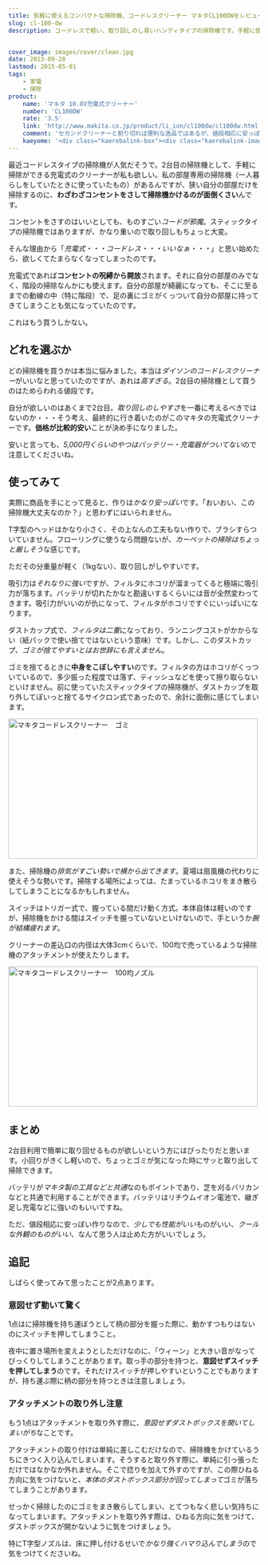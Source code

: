 ```yaml
---
title: 気軽に使えるコンパクトな掃除機、コードレスクリーナー マキタCL100DWをレビュー
slug: cl-100-dw
description: コードレスで軽い、取り回しのし易いハンディタイプの掃除機です。手軽に使えるので、2台目の掃除機として活躍してくれます。吸引力はそこそこ強いのですが、作りはとても安っぽいです。手軽ですが、使うときに気をつけるポイントがいくつかあります。


cover_image: images/cover/clean.jpg
date: 2013-09-28
lastmod: 2015-05-01
tags: 
    - 家電
    - 掃除
product:
    name: 'マキタ 10.8V充電式クリーナー'
    number: 'CL100DW'
    rate: '3.5'
    link: 'http://www.makita.co.jp/product/li_ion/cl100dw/cl100dw.html'
    comment: 'セカンドクリーナーと割り切れば便利な逸品ではあるが、値段相応に安っぽい。'
    kaeyome: '<div class="kaerebalink-box"><div class="kaerebalink-image"><a href="http://www.amazon.co.jp/exec/obidos/ASIN/B002DCHPYM/illusionspace-22/ref=nosim/" rel="nofollow" target="_blank"><img src="http://ecx.images-amazon.com/images/I/31NiWDnKCVL._SL160_.jpg" style="border: none;" /></a></div><div class="kaerebalink-info"><div class="kaerebalink-name"><a href="http://www.amazon.co.jp/exec/obidos/ASIN/B002DCHPYM/illusionspace-22/ref=nosim/" rel="nofollow" target="_blank">マキタ 10.8V充電式クリーナー CL100DW</a><div class="kaerebalink-powered-date">posted with <a href="http://kaereba.com" rel="nofollow" target="_blank">カエレバ</a></div></div><div class="kaerebalink-detail"> マキタ     </div><div class="kaerebalink-link1"><div class="shoplinkamazon"><a href="http://www.amazon.co.jp/gp/search?keywords=CL100DW&__mk_ja_JP=%83J%83%5E%83J%83i&tag=illusionspace-22" rel="nofollow" target="_blank" title="アマゾン" >Amazonで購入</a></div><div class="shoplinkrakuten"><a href="http://hb.afl.rakuten.co.jp/hgc/0e95387f.f2aef20d.0e953880.25e412bd/?pc=http%3A%2F%2Fsearch.rakuten.co.jp%2Fsearch%2Fmall%2FCL100DW%2F-%2Ff.1-p.1-s.1-sf.0-st.A-v.2%3Fx%3D0%26scid%3Daf_ich_link_urltxt%26m%3Dhttp%3A%2F%2Fm.rakuten.co.jp%2F" rel="nofollow" target="_blank" title="楽天市場" >楽天市場で購入</a></div></div></div><div class="booklink-footer" style="clear: left"></div></div>'
---
```


最近コードレスタイプの掃除機が人気だそうで。2台目の掃除機として、手軽に掃除ができる充電式のクリーナーが私も欲しい。私の部屋専用の掃除機（一人暮らしをしていたときに使っていたもの）があるんですが、狭い自分の部屋だけを掃除するのに、<strong>わざわざコンセントをさして掃除機かけるのが面倒くさい</strong>んです。

コンセントをさすのはいいとしても、ものすごい<em>コードが邪魔</em>。スティックタイプの掃除機ではありますが、かなり重いので取り回しもちょっと大変。

そんな理由から「<em>充電式・・・コードレス・・・いいなぁ・・・</em>」と思い始めたら、欲しくてたまらなくなってしまったのです。

充電式であれば<strong>コンセントの呪縛から開放</strong>されます。それに自分の部屋のみでなく、階段の掃除なんかにも使えます。自分の部屋が綺麗になっても、そこに至るまでの動線の中（特に階段）で、足の裏にゴミがくっついて自分の部屋に持ってきてしまうことも気になっていたのです。

これはもう買うしかない。


## どれを選ぶか


どの掃除機を買うかは本当に悩みました。本当は<em>ダイソンのコードレスクリーナー</em>がいいなと思っていたのですが、あれは<em>高すぎる</em>。2台目の掃除機として買うのはためらわれる値段です。

自分が欲しいのはあくまで2台目。<em>取り回しのしやすさ</em>を一番に考えるべきではないのか・・・そう考え、最終的に行き着いたのがこのマキタの充電式クリーナーです。<strong>価格が比較的安い</strong>ことが決め手になりました。

安いと言っても、<em>5,000円くらいのやつはバッテリー・充電器がついてない</em>ので注意してくださいね。


## 使ってみて


実際に商品を手にとって見ると、作りは<em>かなり安っぽい</em>です。「おいおい、この掃除機大丈夫なのか？」と思わずにはいられません。

T字型のヘッドはかなり小さく、その上なんの工夫もない作りで、ブラシすらついていません。フローリングに使うなら問題ないが、<em>カーペットの掃除はちょっと厳しそう</em>な感じです。

ただその分重量が軽く（1kgない）、取り回しがしやすいです。

吸引力は<em>それなりに強い</em>ですが、フィルタにホコリが溜まってくると極端に吸引力が落ちます。バッテリが切れたかなと勘違いするくらいには音が全然変わってきます。吸引力がいいのが仇になって、フィルタがホコリですぐにいっぱいになります。

ダストカップ式で、<em>フィルタは二重</em>になっており、ランニングコストがかからない（紙パックで使い捨てではないという意味）です。しかし、このダストカップ、<em>ゴミが捨てやすいとはお世辞にも言えません</em>。

ゴミを捨てるときに<strong>中身をこぼしやすい</strong>のです。フィルタの方はホコリがくっついているので、多少振った程度では落ず、ティッシュなどを使って擦り取らないといけません。前に使っていたスティックタイプの掃除機が、ダストカップを取り外してぽいっと捨てるサイクロン式であったので、余計に面倒に感じてしまいます。

<img src="https://wantit.gcreate.jp/wp-content/uploads/2013/09/P9221602.jpg" alt="マキタコードレスクリーナー　ゴミ" width="500" height="281" class="size-full wp-image-143" srcset="https://wantit.gcreate.jp/wp-content/uploads/2013/09/P9221602.jpg 500w, https://wantit.gcreate.jp/wp-content/uploads/2013/09/P9221602-300x168.jpg 300w, https://wantit.gcreate.jp/wp-content/uploads/2013/09/P9221602-100x56.jpg 100w" sizes="(max-width: 500px) 100vw, 500px" />

また、掃除機の<em>排気がすごい勢いで横から出てきます</em>。夏場は扇風機の代わりに使えそうな勢いです。掃除する場所によっては、たまっているホコリをまき散らしてしまうことになるかもしれません。

スイッチはトリガー式で、握っている間だけ動く方式。本体自体は軽いのですが、掃除機をかける間はスイッチを握っていないといけないので、手というか<em>腕が結構疲れます</em>。

クリーナーの差込口の内径は大体3cmくらいで、100均で売っているような掃除機のアタッチメントが使えたりします。

<img src="https://wantit.gcreate.jp/wp-content/uploads/2013/09/P9221623.jpg" alt="マキタコードレスクリーナー　100均ノズル" width="500" height="281" class="size-full wp-image-146" srcset="https://wantit.gcreate.jp/wp-content/uploads/2013/09/P9221623.jpg 500w, https://wantit.gcreate.jp/wp-content/uploads/2013/09/P9221623-300x168.jpg 300w, https://wantit.gcreate.jp/wp-content/uploads/2013/09/P9221623-100x56.jpg 100w" sizes="(max-width: 500px) 100vw, 500px" />


## まとめ


2台目利用で簡単に取り回せるものが欲しいという方にはぴったりだと思います。小回りがきくし軽いので、ちょっとゴミが気になった時にサッと取り出して掃除できます。

バッテリが<em>マキタ製の工具などと共通</em>なのもポイントであり、芝を刈るバリカンなどと共通で利用することができます。バッテリはリチウムイオン電池で、継ぎ足し充電などに強いのもいいですね。

ただ、値段相応に安っぽい作りなので、<em>少しでも性能がいい</em>ものがいい、<em>クールな外観のものがいい</em>、なんて思う人は止めた方がいいでしょう。


## 追記


しばらく使ってみて思ったことが2点あります。


### 意図せず動いて驚く


1点はに掃除機を持ち運ぼうとして柄の部分を握った際に、動かすつもりはないのにスイッチを押してしまうこと。

夜中に置き場所を変えようとしただけなのに、「ウィーン」と大きい音がなってびっくりしてしまうことがあります。取っ手の部分を持つと、<strong>意図せずスイッチを押してしまう</strong>のです。それだけスイッチが押しやすいということでもありますが、持ち運ぶ際に柄の部分を持つときは注意しましょう。


### アタッチメントの取り外し注意


もう1点はアタッチメントを取り外す際に、<em>意図せずダストボックスを開いてしまいがち</em>なことです。

アタッチメントの取り付けは単純に差しこむだけなので、掃除機をかけているうちにきつく入り込んでしまいます。そうすると取り外す際に、単純に引っ張っただけではなかなか外れません。そこで捻りを加えて外すのですが、この際ひねる方向に気をつけないと、<em>本体のダストボックス部分が回ってしまって</em>ゴミが落ちてしまうことがあります。

せっかく掃除したのにゴミをまき散らしてしまい、とてつもなく悲しい気持ちになってしまいます。アタッチメントを取り外す際は、ひねる方向に気をつけて、ダストボックスが開かないように気をつけましょう。

特にT字型ノズルは、床に押し付けるせいで<em>かなり強くハマり込んでしまう</em>ので気をつけてくださいね。


  